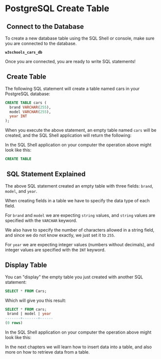 # PostgreSQL Create Table

##  Connect to the Database

To create a new database table using the SQL Shell or console,
make sure you are connected to the database.

**`w3schools_cars_db`**

Once you are connected, you are ready to write SQL statements!

##  Create Table

The following SQL statement will create a table named cars in
your PostgreSQL database:

```sql
CREATE TABLE cars (
  brand VARCHAR(255),
  model VARCHAR(255),
  year INT
);
```

When you execute the above statement, an empty table named `cars`
will be created, and the SQL Shell application will return the
following:

In the SQL Shell application on your computer the operation
above might look like this:

```sql
CREATE TABLE
```

##  SQL Statement Explained

The above SQL statement created an empty table with three
fields: `brand`, `model`, and `year`.

When creating fields in a table we have to specify the data
type of each field.

For `brand` and `model` we are expecting `string` values,
and `string` values are specified with the `VARCHAR` keyword.

We also have to specify the number of characters allowed
in a string field, and since we do not know exactly, we just
set it to `255`.

For `year` we are expecting integer values (numbers without
decimals), and integer values are specified with the `INT`
keyword.

## Display Table

You can "display" the empty table you just created with another
SQL statement:

```sql
SELECT * FROM Cars;
```

Which will give you this result:

```sql
SELECT * FROM cars;
 brand | model | year 
-------+-------+------
(0 rows)
```

In the SQL Shell application on your computer the operation above might look like this:

In the next chapters we will learn how to insert data into a table, and also more on how to retrieve data from a table.
